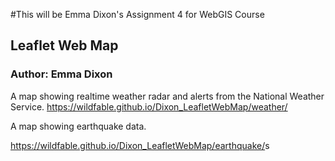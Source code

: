 #This will be Emma Dixon's Assignment 4 for WebGIS Course
## Leaflet Web Map
### Author: Emma Dixon

A map showing realtime weather radar and alerts from the National Weather Service.
<https://wildfable.github.io/Dixon_LeafletWebMap/weather/>

A map showing earthquake data.

<https://wildfable.github.io/Dixon_LeafletWebMap/earthquake/>s